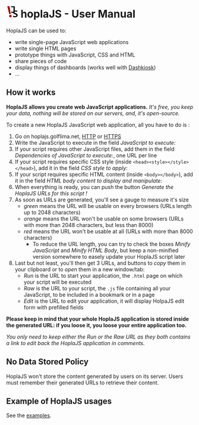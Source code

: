 # ![](../web/assets/images/favicon_32.png) hoplaJS - User Manual

HoplaJS can be used to:

* write single-page JavaScript web applications
* write single HTML pages
* prototype things with JavaScript, CSS and HTML
* share pieces of code
* display things of dashboards (works well with [Dashkiosk](https://github.com/vincentbernat/dashkiosk))
* ...



## How it works

**HoplaJS allows you create web JavaScript applications.** *It's free, you keep your data, nothing will be stored on our servers, and, it's open-source.*

To create a new HoplaJS JavaScript web application, all you have to do is :

1. Go on hoplajs.golflima.net, [HTTP](http://hoplajs.golflima.net) or [HTTPS](https://hoplajs.golflima.net)
2. Write the JavaScript to execute in the field *JavaScript to execute:*
3. If your script requires other JavaScript files, add them in the field *Dependencies of JavaScript to execute:*, one URL per line
4. If your script requires specific CSS style (inside `<head><style></style></head>`), add it in the field *CSS style to apply:*
5. If your script requires specific HTML content (inside `<body></body>`), add it in the field *HTML body content to display and manipulate:*
6. When everything is ready, you can push the button *Generate the HoplaJS URLs for this script !*
7. As soon as URLs are generated, you'll see a gauge to measure it's size
   * *green* means the URL will be usable on every browsers (URLs length up to 2048 characters)
   * *orange* means the URL won't be usable on some browsers (URLs with more than 2048 characters, but less than 8000)
   * *red* means the URL won't be usable at all (URLs with more than 8000 characters)
     * To reduce the URL length, you can try to check the boxes *Minify JavaScript* and *Minify HTML Body*, but keep a non-minified version somewhere to easely update your HoplaJS script later
8. Last but not least, you'll then get 3 URLs, and buttons to *copy* them in your clipboard or to *open* them in a new window/tab:
   * *Run* is the URL to start your application, the `.html` page on which your script will be executed
   * *Raw* is the URL to your script, the `.js` file containing all your JavaScript, to be included in a bookmark or in a page
   * *Edit* is the URL to edit your application, it will display HolpaJS edit form with prefilled fields

**Please keep in mind that your whole HoplaJS application is stored inside the generated URL: if you loose it, you loose your entire application too.**

*You only need to keep either the Run or the Raw URL as they both contains a link to edit back the HoplaJS application in comments.*



## No Data Stored Policy

HoplaJS won't store the content generated by users on its server. Users must remember their generated URLs to retrieve their content.



## Example of HoplaJS usages

See the [examples](Examples.md).